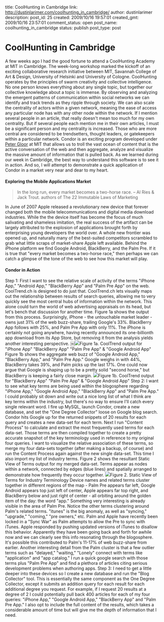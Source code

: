 title: CoolHunting in Cambridge
link: http://dustinlarimer.com/coolhunting_in_cambridge/
author: dustinlarimer
description: 
post_id: 25
created: 2009/10/16 19:57:01
created_gmt: 2009/10/16 23:57:01
comment_status: open
post_name: coolhunting_in_cambridge
status: publish
post_type: post

# CoolHunting in Cambridge

A few weeks ago I had the good fortune to attend a CoolHunting Academy at MIT in Cambridge. The week-long workshop marked the kickoff of an exciting collaborative research initiative between MIT, Savannah College of Art & Design, University of Helsinki and University of Cologne.  CoolHunting operates by the principles of swarm creativity and collective intelligence. No one person knows everything about any single topic, but together our collective knowledge about a topic is immense. By observing and analyzing the emergent patterns of communication within social networks we can identify and track trends as they ripple through society. We can also scale the centrality of actors within a given network, meaning the ease of access any particular node has with any other node within the network. If I mention several people in an article, that really doesn't mean too much for my own centrality. But if several people each mention me in their own articles, I must be a significant person and my centrality is increased. Those who are more central are considered to be trendsetters, thought leaders, or gatekeepers within a particular network. Condor is an exciting program developed under [Peter Gloor](http://cci.mit.edu/pgloor) at MIT that allows us to troll the vast ocean of content that is the active conversation of the web and then aggregate, analyze and visualize the massive amount of information that is pulled back. As we learned during our week in Cambridge, the best way to understand this software is to see it in action. And so, I will attempt to demonstrate a quick application of Condor in a market very near and dear to my heart. 

#### Exploring the Mobile Applications Market

> In the long run, every market becomes a two-horse race. – Al Ries & Jack Trout. authors of The 22 Immutable Laws of Marketing

In June of 2007 Apple released a revolutionary new device that forever changed both the mobile telecommunications and digital media download industries. While the the device itself has become the focus of much salivating and shameless imitation, the real success of the artifact can be largely attributed to the explosion of applications brought forth by enterprising young developers the world over. A whole new frontier was opened up, and naturally many of the best-suited competitors scrambled to grab what little scraps of market-share Apple left available. Behind the iPhone platform we find Google Android, BlackBerry, and the Palm Pre. If it is true that "every market becomes a two-horse race," then perhaps we can catch a glimpse of the tone of the web to see how this market will play. 

#### Condor in Action

Step 1: First I want to see the relative scale of activity of the terms "iPhone App," "Android App," "BlackBerry App" and "Palm Pre App" on the web. CoolTrend.ch is designed to do just that. CoolTrend.ch lets visually maps out the relationship between results of search queries, allowing me to very quickly see the most central hubs of information within the network. This alone could turn the world of web advertising appraisals on its head, but let's bench that discussion for another time. Figure 1a shows the output from this process. Surprisingly, iPhone - the untouchable market leader - owns just 31% of the web buzz-share, trailing Google's 33%. BlackBerry App follows with 25%, and Palm Pre App with only 11%. The iPhone is certainly not going anywhere, having recently announced its one-billionth app download from its App Store, but removing it from the analysis yields another interesting perspective. ￼![](http://farm5.static.flickr.com/4130/5009319988_67de618184.jpg)Figure 1a. CoolTrend output for "iPhone App" "BlackBerry App" "Palm Pre App" & "Google Android App" Figure 1b shows the aggregate web buzz of "Google Android App," "BlackBerry App," and "Palm Pre App." Google weighs in with 44%, BlackBerry takes 39%, and Palm picks up the last 17%. One could now argue that Google is shaping up to be a pretty solid "second horse," but BlackBerry is keeping a fairly close margin. ![](http://farm5.static.flickr.com/4083/5009319810_ffd86a8613_o.gif)Figure 1b. CoolTrend output for "BlackBerry App" "Palm Pre App" & "Google Android App" Step 2: I want to see what key terms are being used within the blogosphere regarding "iPhone App," "Google Android App," "BlackBerry App" and "Palm Pre App." I could probably sit down and write out a nice long list of what I think are key terms within the industry, but there's no way to ensure I'll catch every single relevant word. I fire up MySQL, launch Condor, create a new database, and set the "One Degree Collector" loose on Google blog search. Condor hits Google up for the returned snippets of 20 results for each query and creates a new data-set for each term. Next I run "Content Process" to calculate and extract the most frequently used terms for each data-set. Those terms are then compiled together to create a pretty accurate snapshot of the key terminology used in reference to my original four queries. I want to visualize the relative association of these terms, so merge my four data-sets together (after making a backup, of course) and run the Content Process again against the new single data-set. This time I also import my list of industry terms. Figure 2 shows the resultant Static View of Terms output for my merged data-set. Terms appear as nodes within a network, connected by edges (blue lines) and spatially arranged to demonstrate how frequently they occur together. ![](http://farm5.static.flickr.com/4103/5008714923_971f9a05cf.jpg)Figure 2. Static View of Terms for Industry Terminology Device names and related terms cluster together in different regions of the map - Palm Pre appears far left, Google Android appears top just left of center, Apple appears far top right, and BlackBerry below and just right of center - all orbiting around the golden item of the day: the word "app." Something very interesting is already visible in the area of Palm Pre. Notice the other terms clustering around Palm's related terms. "itunes" is the big anomaly, as well as "syncing," "upgrade," "coming," "pre owners," etc. Palm and Apple have recently been locked in a "Sync War" as Palm attempts to allow the Pre to sync with iTunes. Apple responded by pushing updated versions of iTunes to disallow this behavior. Apparently they have been going back and forth for awhile now and we can clearly see this info resonating through the blogosphere. It's possible this contributed to Palm's 11-17% of web buzz-share from earlier. Another interesting detail from the Palm cluster is that a few outlier terms such as "delayed," "waiting," "Lonely" connect with terms like "application" and "app catalog." I run a quick google search with those terms plus "Palm Pre App" and find a plethora of articles citing serious development problems when authoring apps. Step 3: I need to get a little deeper into these devices so I create a new database and run the "Blog Collector" tool. This is essentially the same component as the One Degree Collector, except it submits an addition query for each result for each additional degree you request. For example, if I request 20 results at a degree of 2 I could potentially pull back 400 articles for each of my four queries: "iPhone App," "Google Android App," "BlackBerry App" and "Palm Pre App." I also opt to include the full content of the results, which takes a considerable amount of time but will give me the depth of information that I need.